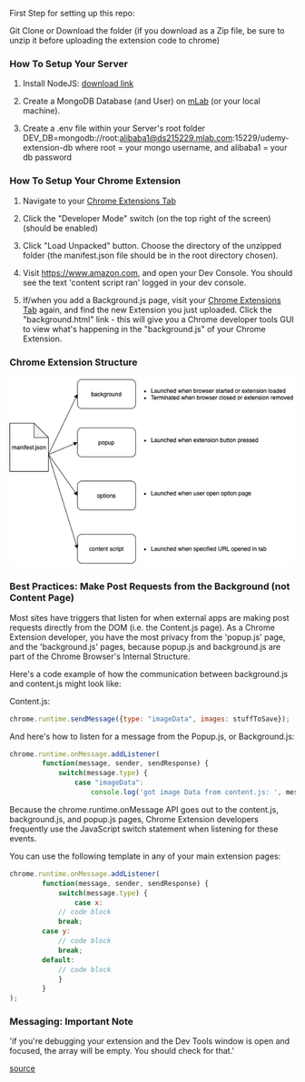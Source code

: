 
First Step for setting up this repo:

Git Clone or Download the folder (if you download as a Zip file, be sure to unzip it before uploading the extension code to chrome)

<h3>How To Setup Your Server</h3>

1) Install NodeJS: <a href="https://nodejs.org/en/download/">download link</a>

2) Create a MongoDB Database (and User) on <a href="https://mlab.com">mLab</a> (or your local machine).

3) Create a .env file within your Server's root folder
DEV_DB=mongodb://root:alibaba1@ds215229.mlab.com:15229/udemy-extension-db
where root = your mongo username, and alibaba1 = your db password


<h3>How To Setup Your Chrome Extension</h3>

1) Navigate to your <a href="chrome://extensions">Chrome Extensions Tab</a>

2) Click the "Developer Mode" switch (on the top right of the screen) (should be enabled)

3) Click "Load Unpacked" button. Choose the directory of the unzipped folder (the manifest.json file should be in the root directory chosen).

4) Visit <a href="amazon.com">https://www.amazon.com</a>, and open your Dev Console. You should see the text 'content script ran' logged in your dev console. 

5) If/when you add a Background.js page, visit your <a href="chrome://extensions">Chrome Extensions Tab</a> again, and find the new Extension you just uploaded. Click the "background.html" link - this will give you a Chrome developer tools GUI to view what's happening in the "background.js" of your Chrome Extension.

<h3>Chrome Extension Structure</h3>

<img src="documentation/structure.png">

<h3>Best Practices: Make Post Requests from the Background (not Content Page)</h3>

Most sites have triggers that listen for when external apps are making post requests directly from the DOM (i.e. the Content.js page). As a Chrome Extension developer, you have the most privacy from the 'popup.js' page, and the 'background.js' pages, because popup.js and background.js are part of the Chrome Browser's Internal Structure.

Here's a code example of how the communication between background.js and content.js might look like:


Content.js:
```javascript
chrome.runtime.sendMessage({type: "imageData", images: stuffToSave});
```

And here's how to listen for a message from the Popup.js, or Background.js:
```javascript
chrome.runtime.onMessage.addListener(
        function(message, sender, sendResponse) {
            switch(message.type) {
                case "imageData":
                    console.log('got image Data from content.js: ', message)

```


Because the chrome.runtime.onMessage API goes out to the content.js, background.js, and popup.js pages, Chrome Extension developers frequently use the JavaScript switch statement when listening for these events.

You can use the following template in any of your main extension pages:

```javascript
chrome.runtime.onMessage.addListener(
        function(message, sender, sendResponse) {
            switch(message.type) {
            	case x:
		    // code block
		    break;
		case y:
		    // code block
		    break;
		default:
		    // code block
            }
        }
);
```

<h3>Messaging: Important Note</h3>

'if you're debugging your extension and the Dev Tools window is open and focused, the array will be empty. You should check for that.'

<a href='https://stackoverflow.com/questions/29681477/background-script-messaging-with-javascript'>source</a>
